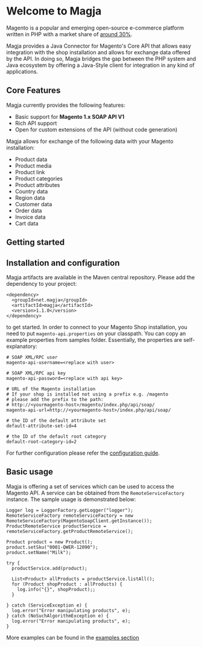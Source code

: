 
# Welcome to Magja

Magento is a popular and emerging open-source e-commerce platform written in PHP with a market share of [around 30%](https://en.wikipedia.org/wiki/Magento).

Magja provides a Java Connector for Magento's Core API that allows easy integration with the shop installation and allows for exchange data offered by the API.
In doing so, Magja bridges the gap between the PHP system and Java ecosystem by offering a Java-Style client for integration in any kind  of applications.

## Core Features
Magja currently provides the following features:

 - Basic support for **Magento 1.x SOAP API V1**
 - Rich API support
 - Open for custom extensions of the API (without code generation)

Magja allows for exchange of the following data with your Magento installation:

 - Product data
 - Product media
 - Product link
 - Product categories
 - Product attributes
 - Country data
 - Region data
 - Customer data
 - Order data
 - Invoice data
 - Cart data

## Getting started

## Installation and configuration

Magja artifacts are available in the Maven central repository. Please add the dependency to your project:

    <dependency>
      <groupId>net.magja</groupId>
      <artifactId>magja</artifactId>
      <version>1.1.0</version>
    </dependency>

to get started. In order to connect to your Magento Shop installation, you need to put `magento-api.properties` on your classpath.
You can copy an example properties from samples folder. Essentially, the properties are self-explanatory:

    # SOAP XML/RPC user
    magento-api-username=<replace with user>

    # SOAP XML/RPC api key
    magento-api-password=<replace with api key>

    # URL of the Magento installation
    # If your shop is installed not using a prefix e.g. /magento
    # please add the prefix to the path:
    # http://<yourmagento-host>/magento/index.php/api/soap/
    magento-api-url=http://<yourmagento-host>/index.php/api/soap/

    # the ID of the default attribute set
    default-attribute-set-id=4

    # the ID of the default root category
    default-root-category-id=2

For further configuration please refer the [configuration guide](configuration.html).

## Basic usage

Magja is offering a set of services which can be used to access the Magento API. A service can be obtained
from the `RemoteServiceFactory` instance. The sample usage is demonstrated below:

    Logger log = LoggerFactory.getLogger("logger");
    RemoteServiceFactory remoteServiceFactory = new RemoteServiceFactory(MagentoSoapClient.getInstance());
    ProductRemoteService productService = remoteServiceFactory.getProductRemoteService();

    Product product = new Product();
    product.setSku("0001-QWER-12090");
    product.setName("Milk");

    try {
      productService.add(product);

      List<Product> allProducts = productService.listAll();
      for (Product shopProduct : allProducts) {
        log.info("{}", shopProduct);;
      }

    } catch (ServiceException e) {
      log.error("Error manipulating products", e);
    } catch (NoSuchAlgorithmException e) {
      log.error("Error manipulating products", e);
    }

More examples can be found in the [examples section](examples.html)
